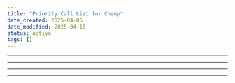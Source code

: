 ```yaml
---
title: "Priority Call List for Champ"
date_created: 2025-04-05
date_modified: 2025-04-15
status: active
tags: []
---
```


---

---

---

---


